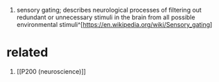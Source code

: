 1. sensory gating; describes neurological processes of filtering out redundant or unnecessary stimuli in the brain from all possible environmental stimuli^[https://en.wikipedia.org/wiki/Sensory_gating]

# related
1. [[P200 (neuroscience)]]
